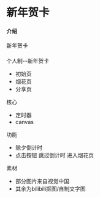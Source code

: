 # 新年贺卡

#### 介绍
新年贺卡
#### 

个人制--新年贺卡
+ 初始页
+ 烟花页
+ 分享页

核心
+ 定时器
+ canvas

功能
+ 除夕倒计时
+ 点击按钮 跳过倒计时 进入烟花页

素材
+ 部分图片来自视觉中国
+ 其余为bilibili抠图/自制文字图